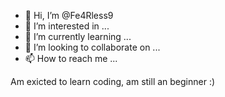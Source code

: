 - 👋 Hi, I’m @Fe4Rless9
- 👀 I’m interested in ...
- 🌱 I’m currently learning ...
- 💞️ I’m looking to collaborate on ...
- 📫 How to reach me ...

<!---
Fe4Rless9/Fe4Rless9 is a ✨ special ✨ repository because its `README.md` (this file) appears on your GitHub profile.
You can click the Preview link to take a look at your changes.
---> Am exicted to learn coding, am still an beginner :)

